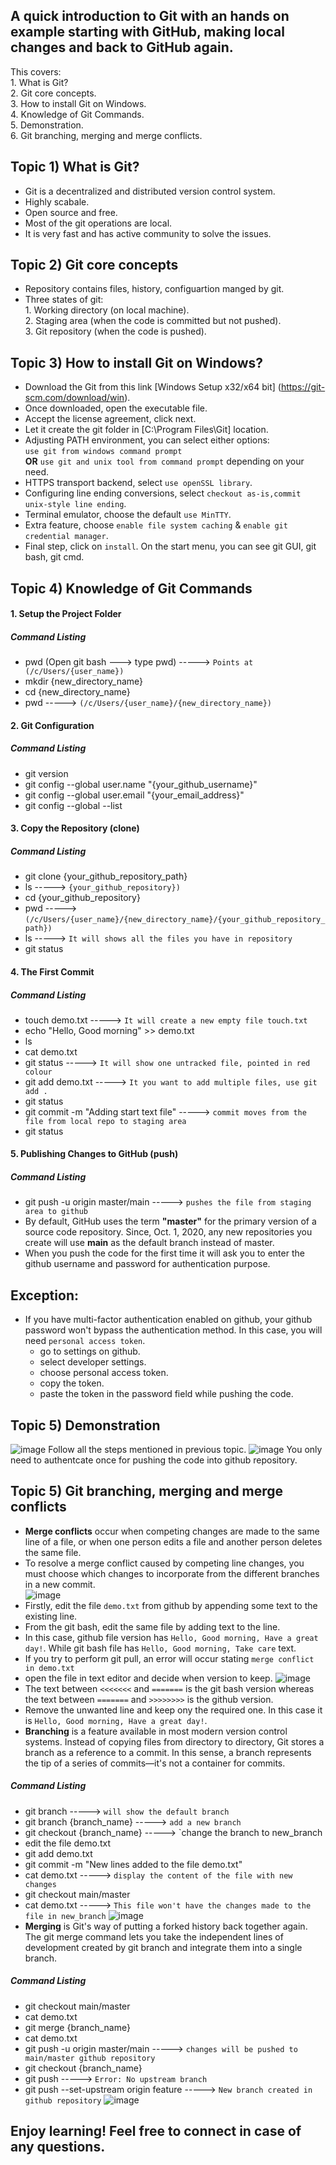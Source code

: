 ## A quick introduction to Git with an hands on example starting with GitHub, making local changes and back to GitHub again. ##
This covers:<br /> 
         1. What is Git?<br />
         2. Git core concepts.<br />
         3. How to install Git on Windows.<br /> 
         4. Knowledge of Git Commands.<br />
         5. Demonstration.<br />
         6. Git branching, merging and merge conflicts.
## Topic 1) What is Git? ##
- Git is a decentralized and distributed version control system.
- Highly scabale.
- Open source and free.
- Most of the git operations are local.
- It is very fast and has active community to solve the issues.
## Topic 2) Git core concepts ##
- Repository contains files, history, configuartion manged by git.
- Three states of git:<br />
         1. Working directory (on local machine).<br />
         2. Staging area (when the code is committed but not pushed).<br />
         3. Git repository (when the code is pushed).<br />
## Topic 3) How to install Git on Windows? ##
- Download the Git from this link [Windows Setup x32/x64 bit] (https://git-scm.com/download/win).
- Once downloaded, open the executable file.
- Accept the license agreement, click next.
- Let it create the git folder in [C:\Program Files\Git] location.
- Adjusting PATH environment, you can select either options: <br />
               `use git from windows command prompt` <br />
            **OR** `use git and unix tool from command prompt` depending on your need.
- HTTPS transport backend, select `use openSSL library`.
- Configuring line ending conversions, select `checkout as-is,commit unix-style line ending`.
- Terminal emulator, choose the default `use MinTTY`.
- Extra feature, choose `enable file system caching` & `enable git credential manager`.
- Final step, click on `install`. On the start menu, you can see git GUI, git bash, git cmd.
## Topic 4) Knowledge of Git Commands ##
#### 1. Setup the Project Folder ####
#####   Command Listing ######
 - pwd (Open git bash ---> type pwd) -----> `Points at (/c/Users/{user_name})`
 - mkdir {new_directory_name}
 - cd {new_directory_name}
 - pwd ----->  `(/c/Users/{user_name}/{new_directory_name})`
#### 2. Git Configuration ####
##### Command Listing #####
- git version
- git config --global user.name "{your_github_username}"
- git config --global user.email "{your_email_address}"
- git config --global --list
#### 3. Copy the Repository (clone) ####
##### Command Listing #####
- git clone {your_github_repository_path}
- ls -----> `{your_github_repository})`
- cd {your_github_repository}
- pwd -----> `(/c/Users/{user_name}/{new_directory_name}/{your_github_repository_path})`
- ls -----> `It will shows all the files you have in repository`
- git status
#### 4. The First Commit ####
##### Command Listing #####
- touch demo.txt -----> `It will create a new empty file touch.txt`
- echo "Hello, Good morning" >> demo.txt
- ls
- cat demo.txt
- git status -----> `It will show one untracked file, pointed in red colour`
- git add demo.txt -----> `It you want to add multiple files, use git add .`
- git status
- git commit -m "Adding start text file" -----> `commit moves from the file from local repo to staging area`
- git status
#### 5. Publishing Changes to GitHub (push) ####
##### Command Listing #####
- git push -u origin master/main -----> `pushes the file from staging area to github`<br />
- By default, GitHub uses the term **"master"** for the primary version of a source code repository. Since, Oct. 1, 2020, any new repositories you create will use **main** as     the default branch instead of master.<br />
- When you push the code for the first time it will ask you to enter the github username and password for authentication purpose.<br />
## Exception: ##
- If you have multi-factor authentication enabled on github, your github password won't bypass the authentication method. In this case, you will need `personal access token`.
  - go to settings on github.
  - select developer settings.
  - choose personal access token.
  - copy the token.
  - paste the token in the password field while pushing the code.
## Topic 5) Demonstration ##
![image](https://user-images.githubusercontent.com/58199878/121227791-d4e26100-c840-11eb-9663-06dd2ab34a7d.png)
Follow all the steps mentioned in previous topic.
![image](https://user-images.githubusercontent.com/58199878/121227890-f0e60280-c840-11eb-998b-ab3a1b4f0e0e.png)
You only need to authentcate once for pushing the code into github repository.
## Topic 5) Git branching, merging and merge conflicts ##
- **Merge conflicts** occur when competing changes are made to the same line of a file, or when one person edits a file and another person deletes the same file.
- To resolve a merge conflict caused by competing line changes, you must choose which changes to incorporate from the different branches in a new commit.<br />
![image](https://user-images.githubusercontent.com/58199878/121238566-16790900-c84d-11eb-86c1-7e32186e332c.png)
- Firstly, edit the file `demo.txt` from github by appending some text to the existing line. 
- From the git bash, edit the same file by adding text to the line.
- In this case, github file version has `Hello, Good morning, Have a great day!`. While git bash file has `Hello, Good morning, Take care` text.
- If you try to perform git pull, an error will occur stating `merge conflict in demo.txt`
- open the file in text editor and decide when version to keep.
![image](https://user-images.githubusercontent.com/58199878/121237815-4e338100-c84c-11eb-800f-d47594bc24df.png)
- The text between `<<<<<<<` and `=======` is the git bash version whereas the text between  `=======` and `>>>>>>>>` is the github version.
- Remove the unwanted line and keep ony the required one. In this case it is `Hello, Good morning, Have a great day!`.
- **Branching** is a feature available in most modern version control systems. Instead of copying files from directory to directory, Git stores a branch as a reference to a commit. In this sense, a branch represents the tip of a series of commits—it's not a container for commits.
##### Command Listing ######
- git branch -----> `will show the default branch`
- git branch {branch_name} -----> `add a new branch`
- git checkout {branch_name} -----> `change the branch to new_branch
- edit the file demo.txt
- git add demo.txt
- git commit -m "New lines added to the file demo.txt"
- cat demo.txt -----> `display the content of the file with new changes`
- git checkout main/master
- cat demo.txt -----> `This file won't have the changes made to the file in new_branch`
![image](https://user-images.githubusercontent.com/58199878/121238606-21339e00-c84d-11eb-9e5c-028568d2c8a9.png)
- **Merging** is Git's way of putting a forked history back together again. The git merge command lets you take the independent lines of development created by git branch and integrate them into a single branch.
##### Command Listing ######
- git checkout main/master
- cat demo.txt
- git merge {branch_name}
- cat demo.txt
- git push -u origin master/main -----> `changes will be pushed to main/master github repository`
- git checkout {branch_name}
- git push -----> `Error: No upstream branch`
- git push --set-upstream origin feature -----> `New branch created in github repository`
![image](https://user-images.githubusercontent.com/58199878/121238658-30b2e700-c84d-11eb-9bda-19c5158a5362.png)


## Enjoy learning! Feel free to connect in case of any questions. ##



